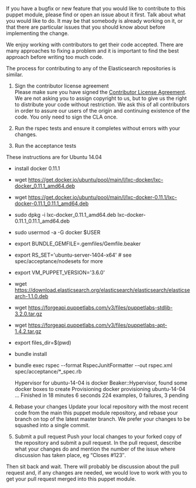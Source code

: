If you have a bugfix or new feature that you would like to contribute to this puppet module, please find or open an issue about it first. Talk about what you would like to do. It may be that somebody is already working on it, or that there are particular issues that you should know about before implementing the change.

We enjoy working with contributors to get their code accepted. There are many approaches to fixing a problem and it is important to find the best approach before writing too much code.

The process for contributing to any of the Elasticsearch repositories is similar.

1. Sign the contributor license agreement  
Please make sure you have signed the [Contributor License Agreement](http://www.elasticsearch.org/contributor-agreement/). We are not asking you to assign copyright to us, but to give us the right to distribute your code without restriction. We ask this of all contributors in order to assure our users of the origin and continuing existence of the code. You only need to sign the CLA once.

2. Run the rspec tests and ensure it completes without errors with your changes.

3. Run the acceptance tests

These instructions are for Ubuntu 14.04

* install docker 0.11.1 
 * wget https://get.docker.io/ubuntu/pool/main/l/lxc-docker/lxc-docker_0.11.1_amd64.deb
 * wget https://get.docker.io/ubuntu/pool/main/l/lxc-docker-0.11.1/lxc-docker-0.11.1_0.11.1_amd64.deb
 * sudo dpkg -i lxc-docker_0.11.1_amd64.deb lxc-docker-0.11.1_0.11.1_amd64.deb
 * sudo usermod -a -G docker $USER
* export BUNDLE_GEMFILE=.gemfiles/Gemfile.beaker
* export RS_SET='ubuntu-server-1404-x64' # see spec/acceptance/nodesets for more
* export VM_PUPPET_VERSION='3.6.0'  
* wget https://download.elasticsearch.org/elasticsearch/elasticsearch/elasticsearch-1.1.0.deb
* wget https://forgeapi.puppetlabs.com/v3/files/puppetlabs-stdlib-3.2.0.tar.gz
* wget https://forgeapi.puppetlabs.com/v3/files/puppetlabs-apt-1.4.2.tar.gz
* export files_dir=$(pwd)
* bundle install
* bundle exec rspec --format RspecJunitFormatter --out rspec.xml spec/acceptance/*_spec.rb


    Hypervisor for ubuntu-14-04 is docker
    Beaker::Hypervisor, found some docker boxes to create
    Provisioning docker
    provisioning ubuntu-14-04
    ...
    Finished in 18 minutes 6 seconds
    224 examples, 0 failures, 3 pending

4. Rebase your changes
Update your local repository with the most recent code from the main this puppet module repository, and rebase your branch on top of the latest master branch. We prefer your changes to be squashed into a single commit.

5. Submit a pull request
Push your local changes to your forked copy of the repository and submit a pull request. In the pull request, describe what your changes do and mention the number of the issue where discussion has taken place, eg “Closes #123″.

Then sit back and wait. There will probably be discussion about the pull request and, if any changes are needed, we would love to work with you to get your pull request merged into this puppet module.
